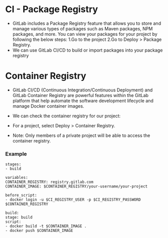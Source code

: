 # CI - Package Registry

- GitLab includes a Package Registry feature that allows you to store and manage
various types of packages such as Maven packages, NPM packages, and more.
You can view your packages for your project by following the below steps:
1.Go to the project
2.Go to Deploy > Package Registry.
- We can use GitLab CI/CD to build or import packages into your package registry


# Container Registry

- GitLab CI/CD (Continuous Integration/Continuous Deployment) and GitLab
Container Registry are powerful features within the GitLab platform that help
automate the software development lifecycle and manage Docker container
images.

- We can check the container registry for our project:
- For a project, select Deploy > Container Registry.
- Note: Only members of a private project will be able to access the container
registry.

### Example

```
stages:
- build

variables:
CONTAINER_REGISTRY: registry.gitlab.com
CONTAINER_IMAGE: $CONTAINER_REGISTRY/your-username/your-project

before_script:
- docker login -u $CI_REGISTRY_USER -p $CI_REGISTRY_PASSWORD $CONTAINER_REGISTRY

build:
stage: build
script:
- docker build -t $CONTAINER_IMAGE .
- docker push $CONTAINER_IMAGE

```